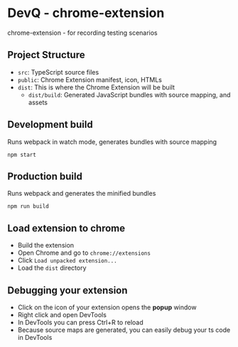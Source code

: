 # DevQ - chrome-extension
chrome-extension -  for recording testing scenarios

## Project Structure
- `src`: TypeScript source files
- `public`: Chrome Extension manifest, icon, HTMLs
- `dist`: This is where the Chrome Extension will be built
  - `dist/build`: Generated JavaScript bundles with source mapping, and assets

## Development build
Runs webpack in watch mode, generates bundles with source mapping
```
npm start
```

## Production build
Runs webpack and generates the minified bundles
```
npm run build
```

## Load extension to chrome
- Build the extension
- Open Chrome and go to `chrome://extensions`
- Click `Load unpacked extension...`
- Load the `dist` directory

## Debugging your extension
- Click on the icon of your extension opens the **popup** window
- Right click and open DevTools
- In DevTools you can press Ctrl+R to reload
- Because source maps are generated, you can easily debug your ts code in DevTools
